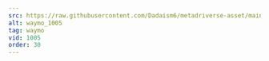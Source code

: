 ```yaml
---
src: https://raw.githubusercontent.com/Dadaism6/metadriverse-asset/main/script-waymo-output-newcompressed/waymo_1005.mp4
alt: waymo_1005
tag: waymo
vid: 1005
order: 30
---
```

